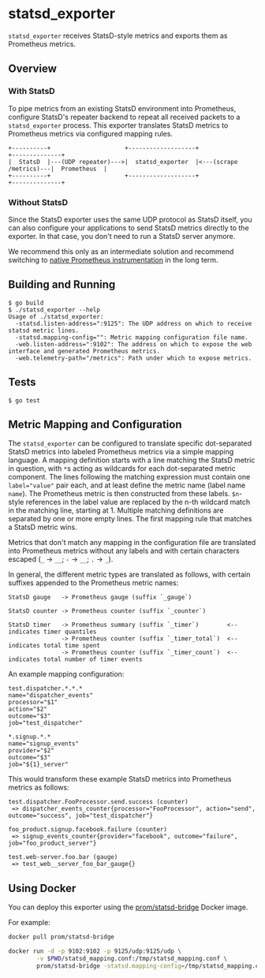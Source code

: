 statsd_exporter
=============

`statsd_exporter` receives StatsD-style metrics and exports them as Prometheus metrics.

## Overview

### With StatsD

To pipe metrics from an existing StatsD environment into Prometheus, configure
StatsD's repeater backend to repeat all received packets to a `statsd_exporter`
process. This exporter translates StatsD metrics to Prometheus metrics via
configured mapping rules.

    +----------+                     +-------------------+                        +--------------+
    |  StatsD  |---(UDP repeater)--->|  statsd_exporter  |<---(scrape /metrics)---|  Prometheus  |
    +----------+                     +-------------------+                        +--------------+

### Without StatsD

Since the StatsD exporter uses the same UDP protocol as StatsD itself, you can
also configure your applications to send StatsD metrics directly to the exporter.
In that case, you don't need to run a StatsD server anymore.

We recommend this only as an intermediate solution and recommend switching to
[native Prometheus instrumentation](http://prometheus.io/docs/instrumenting/clientlibs/)
in the long term.

## Building and Running

    $ go build
    $ ./statsd_exporter --help
    Usage of ./statsd_exporter:
      -statsd.listen-address=":9125": The UDP address on which to receive statsd metric lines.
      -statsd.mapping-config="": Metric mapping configuration file name.
      -web.listen-address=":9102": The address on which to expose the web interface and generated Prometheus metrics.
      -web.telemetry-path="/metrics": Path under which to expose metrics.

## Tests

    $ go test

## Metric Mapping and Configuration

The `statsd_exporter` can be configured to translate specific dot-separated StatsD
metrics into labeled Prometheus metrics via a simple mapping language. A
mapping definition starts with a line matching the StatsD metric in question,
with `*`s acting as wildcards for each dot-separated metric component. The
lines following the matching expression must contain one `label="value"` pair
each, and at least define the metric name (label name `name`). The Prometheus
metric is then constructed from these labels. `$n`-style references in the
label value are replaced by the n-th wildcard match in the matching line,
starting at 1. Multiple matching definitions are separated by one or more empty
lines. The first mapping rule that matches a StatsD metric wins.

Metrics that don't match any mapping in the configuration file are translated
into Prometheus metrics without any labels and with certain characters escaped
(`_` -> `__`; `-` -> `__`; `.` -> `_`).

In general, the different metric types are translated as follows, with certain
suffixes appended to the Prometheus metric names:

    StatsD gauge   -> Prometheus gauge (suffix `_gauge`)

    StatsD counter -> Prometheus counter (suffix `_counter`)

    StatsD timer   -> Prometheus summary (suffix `_timer`)        <-- indicates timer quantiles
                   -> Prometheus counter (suffix `_timer_total`)  <-- indicates total time spent
                   -> Prometheus counter (suffix `_timer_count`)  <-- indicates total number of timer events

An example mapping configuration:

    test.dispatcher.*.*.*
    name="dispatcher_events"
    processor="$1"
    action="$2"
    outcome="$3"
    job="test_dispatcher"

    *.signup.*.*
    name="signup_events"
    provider="$2"
    outcome="$3"
    job="${1}_server"

This would transform these example StatsD metrics into Prometheus metrics as
follows:

    test.dispatcher.FooProcessor.send.success (counter)
     => dispatcher_events_counter{processor="FooProcessor", action="send", outcome="success", job="test_dispatcher"}

    foo_product.signup.facebook.failure (counter)
     => signup_events_counter{provider="facebook", outcome="failure", job="foo_product_server"}

    test.web-server.foo.bar (gauge)
     => test_web__server_foo_bar_gauge{}

## Using Docker

You can deploy this exporter using the [prom/statsd-bridge](https://registry.hub.docker.com/u/prom/statsd-bridge/) Docker image.

For example:

```bash
docker pull prom/statsd-bridge

docker run -d -p 9102:9102 -p 9125/udp:9125/udp \
        -v $PWD/statsd_mapping.conf:/tmp/statsd_mapping.conf \
        prom/statsd-bridge -statsd.mapping-config=/tmp/statsd_mapping.conf
```
